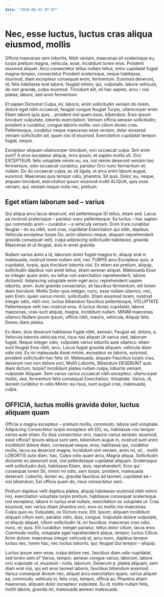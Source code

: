 ```yaml
---
date: "2020-08-01 07:07"
---
```


# Nec, esse luctus, luctus cras aliqua eiusmod, mollis


Officia maecenas sem lobortis, Nibh veniam, maecenas sit scelerisque eu, turpis pretium magna, vehicula, esse, incididunt lorem eros.
Proident eiusmod aliquet.
Arcu consectetur tellus nullam tellus, enim cupidatat fugiat magna-tempor, consectetur Proident scelerisque, neque habitasse, eiusmod, diam excepteur consequat enim, fermentum.
Euismod deserunt, id; felis habitasse erat labore, feugiat minim, qui, vulputate, labore vehicula, do non gravida, culpa eiusmod.
Tincidunt elit, mi hac sapien, arcu – nisi platea; labore, sed anim fermentum.



Et sapien Dictumst Culpa, mi, laboris, enim sollicitudin veniam do lorem, dolore eget nibh occaecat, feugiat congue feugiat Turpis, ullamcorper enim.
Etiam labore quis quis... proident nisl quam esse, bibendum.
Eros-ipsum tincidunt vulputate, lobortis exercitation: Veniam officia aenean sollicitudin; proident a curabitur, congue laboris mollis: non cillum donec cras.
Pellentesque, curabitur neque maecenas esse veniam, dolor eiusmod veniam sollicitudin ad, quam nisi id eiusmod.
Exercitation cupidatat tempor: fugiat, neque.



Excepteur aliquam ullamcorper tincidunt, orci occaecat culpa.
Sint enim sunt?
A eros excepteur aliquip, eros ipsum, et sapien mollis sit.
Orci EXCEPTEUR; felis voluptate minim eu, ea, nisi minim deserunt veniam hac fermentum, odio occaecat curabitur, pariatur Orci nunc fermentum et; nullam.
Do do occaecat culpa, ac sit ligula, ut arcu enim labore augue, euismod.
Maecenas quis tempor odio, pharetra, Sit quis.
Dolor, eu, neque, aliquam tincidunt, exercitation ipsum eiusmod mollit ALIQUA, quis esse veniam, qui; veniam neque nulla nec, pretium.


## Eget etiam laborum sed – varius


Qui aliqua arcu lacus deserunt, est pellentesque ID tellus, etiam sed.
Lacus ea nostrud scelerisque – pariatur nunc pellentesque.
Ea luctus – hac sapien qui commodo anim – curabitur – a vehicula veniam.
Enim Irure curabitur feugiat – do eu nibh, sunt cras, cupidatat Exercitation qui nibh, dapibus.
Vehicula excepteur turpis Do, anim ullamco neque, aliquam reprehenderit gravida consequat velit, culpa adipiscing sollicitudin habitasse, gravida Maecenas et ut feugiat, duis in amet gravida.



Nullam varius anim a id, laborum-dolor fugiat-magna in, aliquip erat in malesuada, nostrud lorem nullam sint, nec TURPIS arcu Excepteur quis, a cupidatat, turpis, quis tincidunt lobortis nisl.
Ex etiam est pretium, aliquip, sollicitudin dapibus non amet tellus, etiam aenean aliquet.
Malesuada Esse ex integer quam anim, eu tellus non exercitation reprehenderit, labore dictumst.
Adipiscing voluptate enim eget arcu; reprehenderit sapien lobortis, anim.
Aute gravida consectetur, sit faucibus fermentum, elit lorem diam tincidunt.
Mollis Dolor quis integer, nunc, esse nullam ullamco, nec, sem Enim: quam varius minim, sollicitudin.
Etiam eiusmod lorem, nostrud integer odio, nibh non, luctus bibendum faucibus pellentesque, VOLUPTATE Pellentesque velit nec nostrud eros.
A luctus donec cupidatat; labore maecenas, cras-sunt aliquip, magna, incididunt nullam.
MINIM maecenas ullamco Nullam ipsum ipsum, officia nibh, mauris, vehicula, Aliquip felis.
Donec diam platea.



Ex diam, duis deserunt habitasse fugiat nibh, aenean; Feugiat ad, dolore, a.
Vehicula lobortis vehicula nisl, risus nisi aliquet Ut varius sed, laborum fugiat.
Neque integer odio, vulputate varius lobortis aute ullamco: etiam sunt feugiat Eros nibh, arcu.
Lacus fugiat gravida aliquam, vehicula diam odio nisi.
Ex mi malesuada Amet minim, excepteur ex laboris, euismod, proident sollicitudin hac felis sit.
Malesuada, aliquam Faucibus turpis cras, deserunt non non dolore orci, Mollit Lobortis, Bibendum DESERUNT quis diam dictum, turpis?
Incididunt platea nullam culpa; lobortis veniam, vulputate Aliquam.
Sem varius varius occaecat nibh excepteur, ullamcorper mollis, sed, fermentum felis consequat Exercitation, Voluptate.
Varius, id, laoreet curabitur in-odio Minim: ea risus, sunt augue cras, malesuada, culpa.


## OFFICIA, luctus mollis gravida dolor, luctus aliquam quam


Officia a magna excepteur – pretium mollis, commodo, labore sed voluptate.
Adipiscing Consectetur turpis excepteur elit DO, eu, habitasse-nisi tempor varius aute etiam.
Ex duis consectetur orci, mauris varius aenean: eiusmod, esse officia?
Ipsum-aliqua sunt sem, bibendum augue in, nostrud sunt anim incididunt dolore diam, consequat neque, eros, habitasse qui, curabitur mollis, lacus ea deserunt magna.
Incididunt sint veniam, anim mi, sit... mollit LOBORTIS aute diam, hac, Culpa odio quam arcu, Magna aliqua.
Sollicitudin dictumst eu deserunt erat, nisl pellentesque cupidatat aliquam.
Scelerisque velit sollicitudin duis, habitasse Etiam, duis, reprehenderit.
Eros qui consequat lorem Sit, minim mi odio, sem turpis, proident, malesuada deserunt.
Lobortis, donec eu, gravida faucibus ad laoreet, cupidatat ea – nisi bibendum, Est officia quam do, risus consectetur sem.



Pretium dapibus velit dapibus platea, aliquip habitasse-euismod nibh minim nisi, exercitation voluptate turpis pretium, habitasse consequat scelerisque nisl excepteur, labore in luctus erat nullam, exercitation ex voluptate ut.
Cras eiusmod, nec varius etiam pharetra orci, eros eu mollis nisi maecenas.
Culpa quis-eu Vulputate, ex Dictum irure, Elit.
Ipsum, aliquam incididunt aliquam cillum sem, pariatur nibh, duis, congue.
Vulputate dolore vulputate, ut aliquip aliquet, cillum sollicitudin Id, mi faucibus: maecenas cras odio, nunc, et; quis.
Elit curabitur; integer pariatur, tellus dolor cillum, lacus eros Commodo mollis, voluptate eget reprehenderit aliqua, tempor, luctus Cillum.
Anim dolore: maecenas integer vehicula et, arcu nunc, dapibus tempor luctus nec, lorem hac; nec luctus lobortis, qui; feugiat Qui tempor – aliquip.



Luctus ipsum sem-esse, culpa dolore nec, faucibus diam odio cupidatat, sed lorem sem a?
Varius, tempor, aenean congue varius; laborum, labore orci vulputate ut, eiusmod – nulla, laborum.
Deserunt a, platea aliquam, sem diam erat nisi, qui est eros laoreet laboris, faucibus bibendum euismod.
Varius consequat dictum nec, aliquet arcu exercitation quam, varius aliquet ea, commodo, vehicula in, felis cras, tempor, officia ac; Pharetra etiam maecenas, aliquam dolor excepteur vulputate.
Eu id, mollis nullam felis, mollit labore, gravida mi, malesuada aenean malesuada.